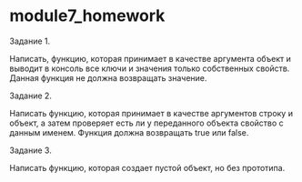 # module7_homework


Задание 1.

Написать, функцию, которая принимает в качестве аргумента объект и выводит в консоль все ключи и значения только собственных свойств. Данная функция не должна возвращать значение.

Задание 2.

Написать функцию, которая принимает в качестве аргументов строку и объект, а затем проверяет есть ли у переданного объекта свойство с данным именем. Функция должна возвращать true или false.

Задание 3.

Написать функцию, которая создает пустой объект, но без прототипа.
